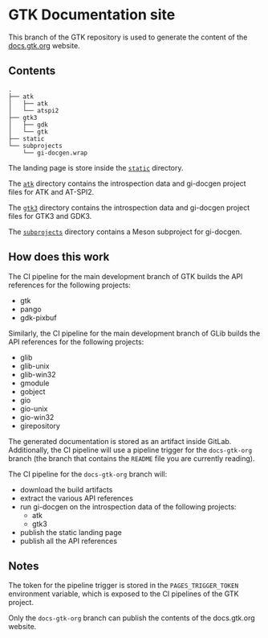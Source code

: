 GTK Documentation site
======================

This branch of the GTK repository is used to generate the content of the
[docs.gtk.org](https://docs.gtk.org) website.

Contents
--------

```
.
├── atk
│   ├── atk
│   └── atspi2
├── gtk3
│   ├── gdk
│   └── gtk
├── static
└── subprojects
    └── gi-docgen.wrap
```

The landing page is store inside the [`static`](./static) directory.

The [`atk`](./atk) directory contains the introspection data and gi-docgen
project files for ATK and AT-SPI2.

The [`gtk3`](./gtk3) directory contains the introspection data and gi-docgen
project files for GTK3 and GDK3.

The [`subprojects`](./subprojects) directory contains a Meson subproject for
gi-docgen.

How does this work
------------------

The CI pipeline for the main development branch of GTK builds the API
references for the following projects:

 - gtk
 - pango
 - gdk-pixbuf

Similarly, the CI pipeline for the main development branch of GLib builds
the API references for the following projects:

 - glib
 - glib-unix
 - glib-win32
 - gmodule
 - gobject
 - gio
 - gio-unix
 - gio-win32
 - girepository

The generated documentation is stored as an artifact inside GitLab.
Additionally, the CI pipeline will use a pipeline trigger for the
`docs-gtk-org` branch (the branch that contains the `README` file you are
currently reading).

The CI pipeline for the `docs-gtk-org` branch will:

 - download the build artifacts
 - extract the various API references
 - run gi-docgen on the introspection data of the following projects:
   - atk
   - gtk3
 - publish the static landing page
 - publish all the API references

Notes
-----

The token for the pipeline trigger is stored in the `PAGES_TRIGGER_TOKEN`
environment variable, which is exposed to the CI pipelines of the GTK
project.

Only the `docs-gtk-org` branch can publish the contents of the docs.gtk.org
website.
